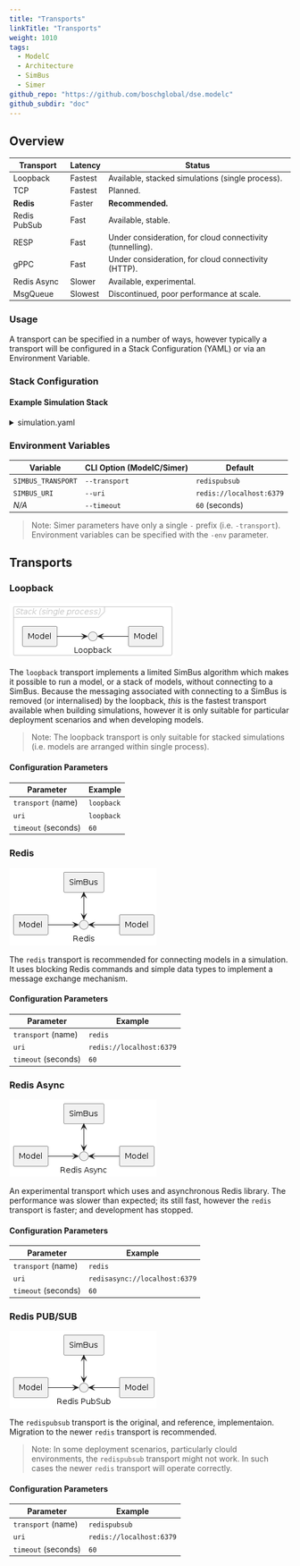 ```yaml
---
title: "Transports"
linkTitle: "Transports"
weight: 1010
tags:
  - ModelC
  - Architecture
  - SimBus
  - Simer
github_repo: "https://github.com/boschglobal/dse.modelc"
github_subdir: "doc"
---
```


## Overview


| Transport    | Latency | Status |
| ------------ | ------- | ------ |
| Loopback     | Fastest | Available, stacked simulations (single process). |
| TCP          | Fastest | Planned. |
| **Redis**    | Faster  | **Recommended.** |
| Redis PubSub | Fast    | Available, stable. |
| RESP         | Fast    | Under consideration, for cloud connectivity (tunnelling).  |
| gPPC         | Fast    | Under consideration, for cloud connectivity (HTTP). |
| Redis Async  | Slower  | Available, experimental. |
| MsgQueue     | Slowest | Discontinued, poor performance at scale. |


### Usage

A transport can be specified in a number of ways, however typically a transport will
be configured in a Stack Configuration (YAML) or via an Environment Variable.



### Stack Configuration

#### Example Simulation Stack

<details>
<summary>simulation.yaml</summary>

```yaml
---
kind: Stack
metadata:
  name: example
spec:
  connection:
    transport:
      redis:
        uri: redis://localhost:6379
        timeout: 60
```
</details>


### Environment Variables

| Variable           | CLI Option (ModelC/Simer) | Default |
| ------------------ | ------------------------- | ------- |
| `SIMBUS_TRANSPORT` | `--transport` | `redispubsub` |
| `SIMBUS_URI`       | `--uri`       | `redis://localhost:6379` |
| _N/A_              | `--timeout`   | `60` (seconds) |

> Note: Simer parameters have only a single `-` prefix (i.e. `-transport`). Environment variables can be specified with the `-env` parameter.


## Transports

### Loopback

<div hidden>

```
@startuml transport-loopback
skinparam nodesep 55
skinparam ranksep 40
skinparam componentStyle rectangle
skinparam FrameBorderColor #c0c0c0
skinparam FrameFontColor #c0c0c0
skinparam FrameFontStyle italic

frame "Stack (single process)" {
    component "Model" as m1
    component "Model" as m2
    interface "Loopback" as SBif
    m1 -left-> SBif
    m2 -right-> SBif
}
@enduml
```

</div>

![](transport-loopback.png)


The `loopback` transport implements a limited SimBus algorithm which makes it possible to
run a model, or a stack of models, without connecting to a SimBus. Because the messaging
associated with connecting to a SimBus is removed (or internalised) by the loopback, _this_
is the fastest transport available when building simulations, however it is only
suitable for particular deployment scenarios and when developing models.

> Note: The loopback transport is only suitable for stacked simulations (i.e. models are arranged within single process).

#### Configuration Parameters

| Parameter           | Example |
| ------------------- | ------- |
| `transport` (name)  | `loopback` |
| `uri`               | `loopback` |
| `timeout` (seconds) | `60` |


### Redis

<div hidden>

```
@startuml transport-redis
skinparam nodesep 55
skinparam ranksep 40
skinparam componentStyle rectangle

component "Model" as m1
component "Model" as m2
component "SimBus" as sb
interface "Redis" as red
m1 -left-> red
m2 -right-> red
sb <-down-> red

@enduml
```

</div>

![](transport-redis.png)


The `redis` transport is recommended for connecting models in a simulation. It uses blocking
Redis commands and simple data types to implement a message exchange mechanism.

#### Configuration Parameters

| Parameter           | Example |
| ------------------- | ------- |
| `transport` (name)  | `redis` |
| `uri`               | `redis://localhost:6379` |
| `timeout` (seconds) | `60` |


### Redis Async

<div hidden>

```
@startuml transport-redisasync
skinparam nodesep 55
skinparam ranksep 40
skinparam componentStyle rectangle

component "Model" as m1
component "Model" as m2
component "SimBus" as sb
interface "Redis Async" as red
m1 -left-> red
m2 -right-> red
sb <-down-> red

@enduml
```

</div>

![](transport-redisasync.png)


An experimental transport which uses and asynchronous Redis library. The performance was
slower than expected; its still fast, however the `redis` transport is faster; and development has stopped.

#### Configuration Parameters

| Parameter           | Example |
| ------------------- | ------- |
| `transport` (name)  | `redis` |
| `uri`               | `redisasync://localhost:6379` |
| `timeout` (seconds) | `60` |


### Redis PUB/SUB

<div hidden>

```
@startuml transport-redispubsub
skinparam nodesep 55
skinparam ranksep 40
skinparam componentStyle rectangle

component "Model" as m1
component "Model" as m2
component "SimBus" as sb
interface "Redis PubSub" as red
m1 -left-> red
m2 -right-> red
sb <-down-> red

@enduml
```

</div>

![](transport-redispubsub.png)


The `redispubsub` transport is the original, and reference, implementaion. Migration to the
newer `redis` transport is recommended.

> Note: In some deployment scenarios, particularly clould environments, the `redispubsub` transport might not work. In such cases the newer `redis` transport will operate correctly.

#### Configuration Parameters

| Parameter           | Example |
| ------------------- | ------- |
| `transport` (name)  | `redispubsub` |
| `uri`               | `redis://localhost:6379` |
| `timeout` (seconds) | `60` |
